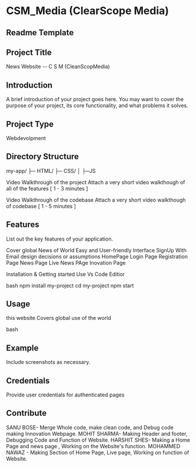 # CSM_Media (ClearScope Media)

## Readme Template

## Project Title
News Website -- C S M (CleanScopMedia)

## Introduction
A brief introduction of your project goes here. You may want to cover the purpose of your project, its core functionality, and what problems it solves.

## Project Type
Webdevolpment

## Directory Structure
my-app/ ├─ HTML/ ├─ CSS/ │ ├─JS

Video Walkthrough of the project
Attach a very short video walkthough of all of the features [ 1 - 3 minutes ]

Video Walkthrough of the codebase
Attach a very short video walkthough of codebase [ 1 - 5 minutes ]

## Features
List out the key features of your application.

Cover global News of World
Easy and User-friendly Interface
SignUp With Email
design decisions or assumptions
HomePage Login Page Registration Page News Page Live News PAge Inovation Page

Installation & Getting started
Use Vs Code Editior

bash npm install my-project cd my-project npm start

## Usage
this website Covers global use of the world

bash

## Example
Include screenshots as necessary.

## Credentials
Provide user credentials for authenticated pages

## Contribute
SANU BOSE- Merge Whole code, make clean code, and Debug code making Innovation Webpage. MOHIT SHARMA- Making Header and footer, Debugging Code and Function of Website. HARSHIT SHES- Making a Home Page and news page , Working on the Website's function. MOHAMMED NAWAZ - Making Section of Home Page, Live page, Working on function of Website.
